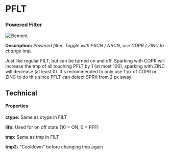 # PFLT
### Powered Filter

![Element](https://i.imgur.com/csfiPGs.gif)

**Description:**  *Powered filter. Toggle with PSCN / NSCN, use COPR / ZINC to change tmp.*

Just like regular FILT, but can be turned on and off. Sparking with COPR will increase the tmp of all touching PFLT by 1 (at most 100), sparking with ZINC will decrease (at least 0). It's recommended to only use 1 px of COPR or ZINC to do this since PFLT can detect SPRK from 2 px away.

## Technical
#### Properties
**ctype:** Same as ctype in FILT

**life:** Used for on off state (10 = ON, 0 = PFF)

**tmp:** Same as tmp in FILT

**tmp2:** "Cooldown" before changing tmp again